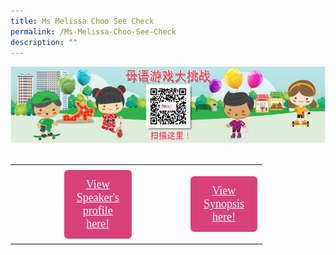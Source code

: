 ```yaml
---
title: Ms Melissa Choo See Check
permalink: /Ms-Melissa-Choo-See-Check
description: ""
---
```

<head>
<style>
	.btn1,.btn2{
	    font-size: 18px;
    font-family: KaiTi;
    background-color: #d84178;
    padding: 13px 13px;
    border-radius: 6px;
    text-align: center;
    display: block;
    margin-left: 78px;
	}
	 .btn1:hover {
background-color: lightgrey;!important;
}
 .btn2:hover {
background-color: lightgrey;!important;
}
.content a {
margin-bottom:0rem;
text-decoration:none;
}
</style>
</head>
<body>
	<img src="/images/mtls2021_challenge_cl.jpg"><br /><br />
<table style="border-collapse: collapse; width: 80%;">
  <tr>
    <td style="border: none;
  text-align: left;padding: 8px;width: 50%;"> <a href="#" class="btn1" style="color:#fff;">View Speaker's profile here!</a> </td>
    <td style="border: none;
  text-align: left;padding: 8px;width: 50%;">
<a href="#" class="btn2" style="color:#fff;">  View Synopsis here! </a>
</td>
    </tr>
</table>